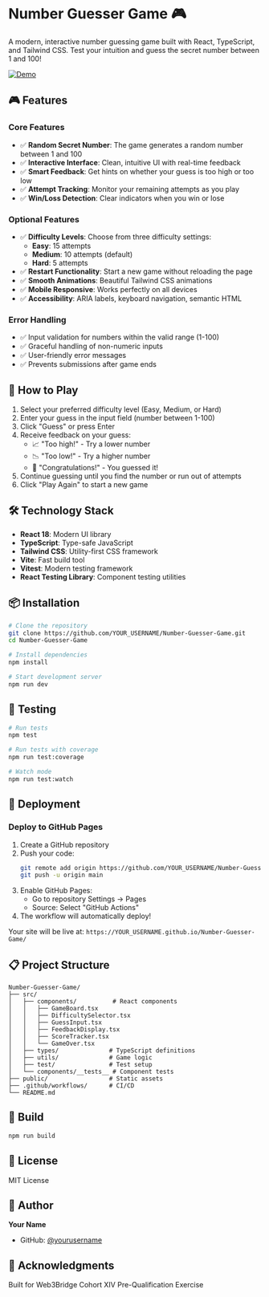 # Number Guesser Game 🎮

A modern, interactive number guessing game built with React, TypeScript, and Tailwind CSS. Test your intuition and guess the secret number between 1 and 100!

[![Demo](https://img.shields.io/badge/Live%20Demo-Click%20Here-orange)](https://YOUR_USERNAME.github.io/Number-Guesser-Game/)

## 🎮 Features

### Core Features

- ✅ **Random Secret Number**: The game generates a random number between 1 and 100
- ✅ **Interactive Interface**: Clean, intuitive UI with real-time feedback
- ✅ **Smart Feedback**: Get hints on whether your guess is too high or too low
- ✅ **Attempt Tracking**: Monitor your remaining attempts as you play
- ✅ **Win/Loss Detection**: Clear indicators when you win or lose

### Optional Features

- ✅ **Difficulty Levels**: Choose from three difficulty settings:
  - **Easy**: 15 attempts
  - **Medium**: 10 attempts (default)
  - **Hard**: 5 attempts
- ✅ **Restart Functionality**: Start a new game without reloading the page
- ✅ **Smooth Animations**: Beautiful Tailwind CSS animations
- ✅ **Mobile Responsive**: Works perfectly on all devices
- ✅ **Accessibility**: ARIA labels, keyboard navigation, semantic HTML

### Error Handling

- ✅ Input validation for numbers within the valid range (1-100)
- ✅ Graceful handling of non-numeric inputs
- ✅ User-friendly error messages
- ✅ Prevents submissions after game ends

## 🚀 How to Play

1. Select your preferred difficulty level (Easy, Medium, or Hard)
2. Enter your guess in the input field (number between 1-100)
3. Click "Guess" or press Enter
4. Receive feedback on your guess:
   - 📈 "Too high!" - Try a lower number
   - 📉 "Too low!" - Try a higher number
   - 🎉 "Congratulations!" - You guessed it!
5. Continue guessing until you find the number or run out of attempts
6. Click "Play Again" to start a new game

## 🛠️ Technology Stack

- **React 18**: Modern UI library
- **TypeScript**: Type-safe JavaScript
- **Tailwind CSS**: Utility-first CSS framework
- **Vite**: Fast build tool
- **Vitest**: Modern testing framework
- **React Testing Library**: Component testing utilities

## 📦 Installation

```bash
# Clone the repository
git clone https://github.com/YOUR_USERNAME/Number-Guesser-Game.git
cd Number-Guesser-Game

# Install dependencies
npm install

# Start development server
npm run dev
```

## 🧪 Testing

```bash
# Run tests
npm test

# Run tests with coverage
npm run test:coverage

# Watch mode
npm run test:watch
```

## 🚀 Deployment

### Deploy to GitHub Pages

1. Create a GitHub repository
2. Push your code:
   ```bash
   git remote add origin https://github.com/YOUR_USERNAME/Number-Guesser-Game.git
   git push -u origin main
   ```
3. Enable GitHub Pages:
   - Go to repository Settings → Pages
   - Source: Select "GitHub Actions"
4. The workflow will automatically deploy!

Your site will be live at: `https://YOUR_USERNAME.github.io/Number-Guesser-Game/`

## 📋 Project Structure

```
Number-Guesser-Game/
├── src/
│   ├── components/          # React components
│   │   ├── GameBoard.tsx
│   │   ├── DifficultySelector.tsx
│   │   ├── GuessInput.tsx
│   │   ├── FeedbackDisplay.tsx
│   │   ├── ScoreTracker.tsx
│   │   └── GameOver.tsx
│   ├── types/              # TypeScript definitions
│   ├── utils/              # Game logic
│   ├── test/               # Test setup
│   └── components/__tests__ # Component tests
├── public/                 # Static assets
├── .github/workflows/      # CI/CD
└── README.md
```

## 🎯 Build

```bash
npm run build
```

## 📝 License

MIT License

## 👤 Author

**Your Name**

- GitHub: [@yourusername](https://github.com/kenny-svg)

## 🙏 Acknowledgments

Built for Web3Bridge Cohort XIV Pre-Qualification Exercise
